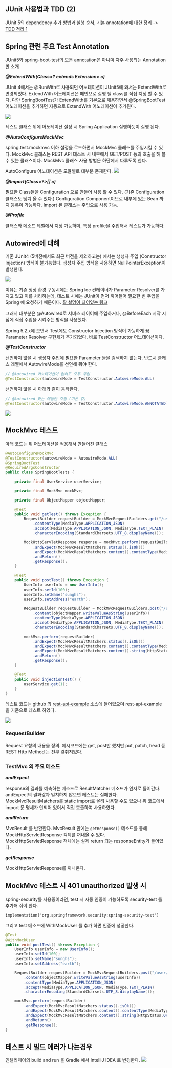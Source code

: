 ## JUnit 사용법과 TDD (2)
JUnit 5의 dependency 추가 방법과 실행 순서, 기본 annotation에 대한 정리 -> [TDD 정리 1](https://sunghs.tistory.com/134)


## Spring 관련 주요 Test Annotation
JUnit5와 spring-boot-test의 모든 annotation은 아니며 자주 사용되는 Annotation만 소개

***@ExtendWith(Class<? extends Extension> c)***

JUnit 4에서는 @RunWith로 사용되던 어노테이션이 JUnit5에 와서는 ExtendWith로 변경되었다.
ExtendWith 어노테이션은 메인으로 실행 될 class를 직접 지정 할 수 있다.
다만 SpringBootTest가 ExtendWith를 기본으로 채용하면서 @SpringBootTest 어노테이션을 추가하면 자동으로 ExtendWith 어노테이션이 추가된다.

![](./../../static/Framework/JUnit/junit-springboottest-annotation.png)

테스트 클래스 위에 어노테이션 설정 시 Spring Application 실행하듯이 실행 된다.

***@AutoConfigureMockMvc***

spring.test.mockmvc 이하 설정을 로드하면서 MockMvc 클래스를 주입시킬 수 있다.
MockMvc 클래스는 REST API 테스트 시 내부에서 GET/POST 등의 호출을 해 볼 수 있는 클래스이다.
MockMvc 클래스 사용 방법은 하단에서 다루도록 한다.

AutoConfigure 어노테이션은 모듈별로 대부분 존재한다.
![](./../../static/Framework/JUnit/junit-autoconfigure-annotation.png)


***@Import(Class<?>[] c)***

필요한 Class들을 Configuration 으로 만들어 사용 할 수 있다. (기존 Configuration 클래스도 땡겨 올 수 있다.)
Configuration Component이므로 내부에 있는 Bean 까지 등록이 가능하다.
Import 된 클래스는 주입으로 사용 가능.

***@Profile***

클래스와 메소드 레벨에서 지정 가능하며, 특정 profile을 주입해서 테스트가 가능하다.

## Autowired에 대해
기존 JUnit4 (5버전에서도 최근 버전을 제외하고는) 에서는 생성자 주입 (Constructor Injection) 방식이 불가능했다. 
생성자 주입 방식을 사용하면 NullPointerException이 발생한다.

![](./../../static/Framework/JUnit/junit-constructor-npe.png)

이유는 기존 정상 환경 구동시에는 Spring loc 컨테이너가 Parameter Resolver를 가지고 있고 이를 처리하는데, 테스트 시에는 JUnit이 먼저 끼어들어 필요한 빈 주입을 Spring 에 요청하기 때문이다.
[잘 설명이 되어있는 링크](https://minkukjo.github.io/framework/2020/06/28/JUnit-23/)

그래서 대부분은 @Autowired로 서비스 레이어에 주입하거나, @BeforeEach 시작 시점에 직접 주입을 시켜주는 방식을 사용했다.

Spring 5.2.x에 오면서 Test에도 Constructor Injection 방식이 가능하게 끔 Parameter Resolver 구현체가 추가되었다.
바로 TestConstructor 어노테이션이다.

***@TestConstructor***

선언하지 않을 시 생성자 주입에 필요한 Parameter 들을 검색하지 않는다. 반드시 클래스 레벨에서 AutowireMode를 선언해 줘야 한다.
```java
// @Autowired 어노테이션이 없어도 모두 주입
@TestConstructor(autowireMode = TestConstructor.AutowireMode.ALL)
```
선언하지 않을 시 아래와 같이 동작한다.
```java
// @Autowired 있는 애들만 주입 (기본 값)
@TestConstructor(autowireMode = TestConstructor.AutowireMode.ANNOTATED)
```

![](./../../static/Framework/JUnit/junit-constructor-ok.png)


## MockMvc 테스트
아래 코드는 위 어노테이션을 적용해서 만들어진 클래스
```java
@AutoConfigureMockMvc
@TestConstructor(autowireMode = AutowireMode.ALL)
@SpringBootTest
@RequiredArgsConstructor
public class SpringBootTests {

    private final UserService userService;

    private final MockMvc mockMvc;

    private final ObjectMapper objectMapper;

    @Test
    public void getTest() throws Exception {
        RequestBuilder requestBuilder = MockMvcRequestBuilders.get("/user/get/1")
            .contentType(MediaType.APPLICATION_JSON)
            .accept(MediaType.APPLICATION_JSON, MediaType.TEXT_PLAIN)
            .characterEncoding(StandardCharsets.UTF_8.displayName());

        MockHttpServletResponse response = mockMvc.perform(requestBuilder)
            .andExpect(MockMvcResultMatchers.status().isOk())
            .andExpect(MockMvcResultMatchers.content().contentType(MediaType.APPLICATION_JSON))
            .andReturn()
            .getResponse();
    }

    @Test
    public void postTest() throws Exception {
        UserInfo userInfo = new UserInfo();
        userInfo.setId(100);
        userInfo.setName("sunghs");
        userInfo.setAddress("earth");

        RequestBuilder requestBuilder = MockMvcRequestBuilders.post("/user/set")
            .content(objectMapper.writeValueAsString(userInfo))
            .contentType(MediaType.APPLICATION_JSON)
            .accept(MediaType.APPLICATION_JSON, MediaType.TEXT_PLAIN)
            .characterEncoding(StandardCharsets.UTF_8.displayName());

        mockMvc.perform(requestBuilder)
            .andExpect(MockMvcResultMatchers.status().isOk())
            .andExpect(MockMvcResultMatchers.content().contentType(MediaType.APPLICATION_JSON))
            .andExpect(MockMvcResultMatchers.content().string(HttpStatus.OK.toString()))
            .andReturn()
            .getResponse();
    }

    @Test
    public void injectionTest() {
        userService.get(1);
    }
}
```
테스트 코드는 github 의 [rest-api-example](https://github.com/sunghs/rest-api-example) 소스에 들어있으며 rest-api-example 을 기준으로 테스트 하였다.

![](./../../static/Framework/JUnit/junit-controller.png)

### RequestBuilder
Request 요청의 내용을 정의.
예시코드에는 get, post만 했지만 put, patch, head 등 REST Http Method 는 전부 갖춰져있다.  

### TestMvc 의 주요 메소드
***andExpect***

response의 결과를 예측하는 메소드로 ResultMatcher 메소드가 인자로 들어간다.  
andExpect의 결과값과 일치하지 않으면 테스트는 실패한다.  
MockMvcResultMatchers를 static import로 올려 사용할 수도 있으나 위 코드에서 import 문 명세가 안되어 있어서 직접 호출하여 사용하였다.  

***andReturn***

MvcResult 를 반환한다. MvcResult 안에는 `getResponse()` 메소드를 통해 MockHttpServletResponse 객체를 꺼내올 수 있다.  
MockHttpServletResponse 객체에는 실제 return 되는 responseEntity가 들어있다.

***getResponse***

MockHttpServletResponse를 꺼내온다.

## MockMvc 테스트 시 401 unauthorized 발생 시
spring-security를 사용중이라면, test 시 자동 인증이 가능하도록 security-test 를 추가해 줘야 한다.
```
implementation('org.springframework.security:spring-security-test')
```

그리고 test 메소드에 WithMockUser 를 추가 하면 인증에 성공한다.
```java
@Test
@WithMockUser
public void postTest() throws Exception {
    UserInfo userInfo = new UserInfo();
    userInfo.setId(100);
    userInfo.setName("sunghs");
    userInfo.setAddress("earth");

    RequestBuilder requestBuilder = MockMvcRequestBuilders.post("/user/set")
        .content(objectMapper.writeValueAsString(userInfo))
        .contentType(MediaType.APPLICATION_JSON)
        .accept(MediaType.APPLICATION_JSON, MediaType.TEXT_PLAIN)
        .characterEncoding(StandardCharsets.UTF_8.displayName());

    mockMvc.perform(requestBuilder)
        .andExpect(MockMvcResultMatchers.status().isOk())
        .andExpect(MockMvcResultMatchers.content().contentType(MediaType.APPLICATION_JSON))
        .andExpect(MockMvcResultMatchers.content().string(HttpStatus.OK.toString()))
        .andReturn()
        .getResponse();
}
```

## 테스트 시 빌드 에러가 나는경우
인텔리제이의 build and run 을 Gradle 에서 IntelliJ IDEA 로 변경한다.
![](./../../static/Framework/JUnit/junit-preference.png)